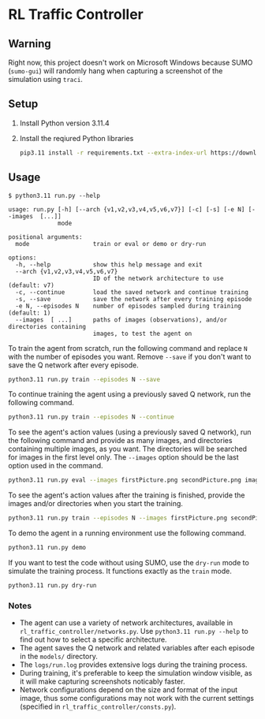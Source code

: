 # RL Traffic Controller

## Warning

Right now, this project doesn't work on Microsoft Windows because SUMO (`sumo-gui`) will randomly hang when
capturing a screenshot of the simulation using `traci`.

## Setup

1. Install Python version 3.11.4
2. Install the reqiured Python libraries

   ```bash
   pip3.11 install -r requirements.txt --extra-index-url https://download.pytorch.org/whl/cpu
   ```

## Usage

```text
$ python3.11 run.py --help

usage: run.py [-h] [--arch {v1,v2,v3,v4,v5,v6,v7}] [-c] [-s] [-e N] [--images  [...]]
              mode

positional arguments:
  mode                  train or eval or demo or dry-run

options:
  -h, --help            show this help message and exit
  --arch {v1,v2,v3,v4,v5,v6,v7}
                        ID of the network architecture to use (default: v7)
  -c, --continue        load the saved network and continue training
  -s, --save            save the network after every training episode
  -e N, --episodes N    number of episodes sampled during training (default: 1)
  --images  [ ...]      paths of images (observations), and/or directories containing
                        images, to test the agent on
```

To train the agent from scratch, run the following command and replace `N` with the number of episodes you want. Remove `--save` if you don't want to save the Q network after every episode.

```bash
python3.11 run.py train --episodes N --save
```

To continue training the agent using a previously saved Q network, run the following command.

```bash
python3.11 run.py train --episodes N --continue
```

To see the agent's action values (using a previously saved Q network), run the following command and provide as many images, and directories containing multiple images, as you want. The directories will be searched for images in the first level only. The `--images` option should be the last option used in the command.

```bash
python3.11 run.py eval --images firstPicture.png secondPicture.png imagesDir/ ...
```

To see the agent's action values after the training is finished, provide the images and/or directories when you start the training.

```bash
python3.11 run.py train --episodes N --images firstPicture.png secondPicture.png imagesDir/ ...
```

To demo the agent in a running environment use the following command.

```bash
python3.11 run.py demo
```

If you want to test the code without using SUMO, use the `dry-run` mode to simulate the training process. It functions exactly as the `train` mode.

```bash
python3.11 run.py dry-run
```

### Notes

- The agent can use a variety of network architectures, available in `rl_traffic_controller/networks.py`. Use `python3.11 run.py --help` to find out how to select a specific architecture.
- The agent saves the Q network and related variables after each episode in the `models/` directory.
- The `logs/run.log` provides extensive logs during the training process.
- During training, it's preferable to keep the simulation window visible, as it will make capturing screenshots noticably faster.
- Network configurations depend on the size and format of the input image, thus some configurations may not work with the current settings (specified in `rl_traffic_controller/consts.py`).
